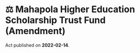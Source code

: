 # ⚖️  Mahapola Higher Education Scholarship Trust Fund (Amendment) 

Act published on **2022-02-14**.


